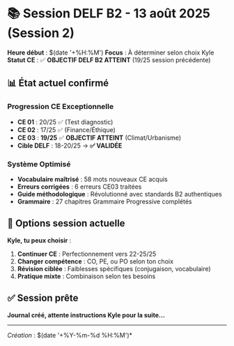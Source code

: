 # 📚 Session DELF B2 - 13 août 2025 (Session 2)

**Heure début** : $(date '+%H:%M')
**Focus** : À déterminer selon choix Kyle
**Statut CE** : ✅ **OBJECTIF DELF B2 ATTEINT** (19/25 session précédente)

## 📊 État actuel confirmé

### Progression CE Exceptionnelle
- **CE 01** : 20/25 ✅ (Test diagnostic)
- **CE 02** : 17/25 ✅ (Finance/Éthique)  
- **CE 03** : **19/25** ✅ **OBJECTIF ATTEINT** (Climat/Urbanisme)
- **Cible DELF** : 18-20/25 → **✅ VALIDÉE**

### Système Optimisé
- **Vocabulaire maîtrisé** : 58 mots nouveaux CE acquis
- **Erreurs corrigées** : 6 erreurs CE03 traitées
- **Guide méthodologique** : Révolutionné avec standards B2 authentiques
- **Grammaire** : 27 chapitres Grammaire Progressive complétés

## 🎯 Options session actuelle

**Kyle, tu peux choisir** :

1. **Continuer CE** : Perfectionnement vers 22-25/25
2. **Changer compétence** : CO, PE, ou PO selon ton choix  
3. **Révision ciblée** : Faiblesses spécifiques (conjugaison, vocabulaire)
4. **Pratique mixte** : Combinaison selon tes besoins

## ✅ Session prête

**Journal créé, attente instructions Kyle pour la suite...**

---
*Création* : $(date '+%Y-%m-%d %H:%M')*
